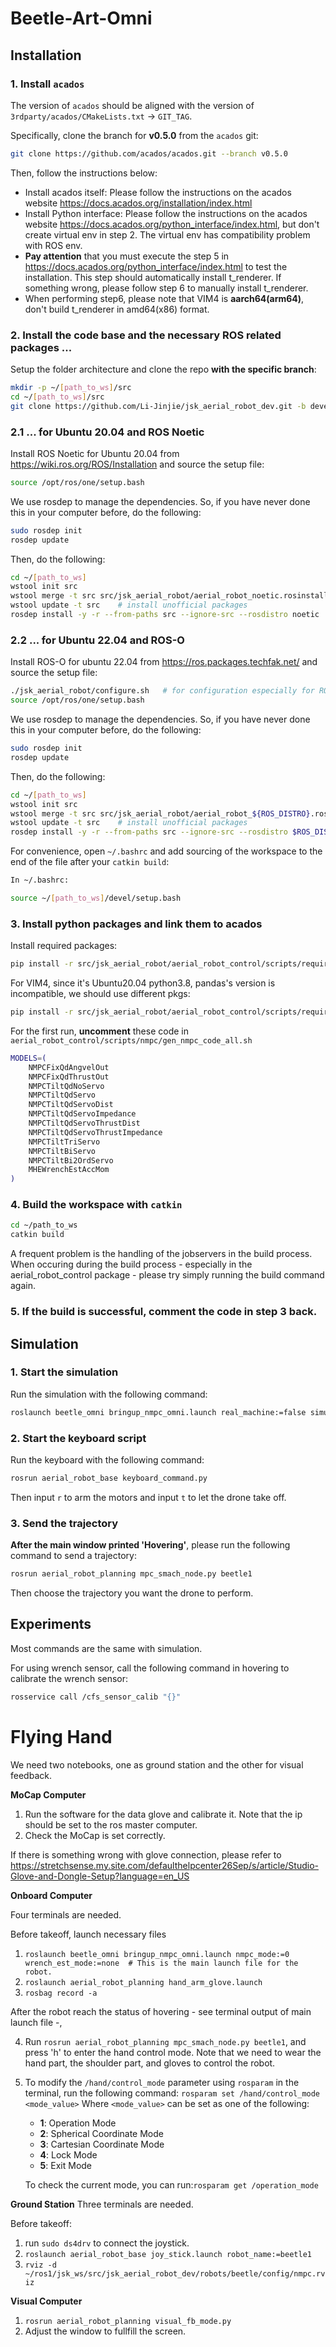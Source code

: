 # Beetle-Art-Omni

## Installation

### 1. Install `acados`

The version of `acados` should be aligned with the version of `3rdparty/acados/CMakeLists.txt` -> `GIT_TAG`.

Specifically, clone the branch for **v0.5.0** from the `acados` git:
```bash
git clone https://github.com/acados/acados.git --branch v0.5.0
```
Then, follow the instructions below:
- Install acados itself: Please follow the instructions on the acados website https://docs.acados.org/installation/index.html
- Install Python interface: Please follow the instructions on the acados website https://docs.acados.org/python_interface/index.html, but don't create virtual env in step 2. The virtual env has compatibility problem with ROS env.
- **Pay attention** that you must execute the step 5 in https://docs.acados.org/python_interface/index.html to test the installation. This step should automatically install t_renderer. If something wrong, please follow step 6 to manually install t_renderer.
- When performing step6, please note that VIM4 is **aarch64(arm64)**, don't build t_renderer in amd64(x86) format.

### 2. Install the code base and the necessary ROS related packages ...

Setup the folder architecture and clone the repo **with the specific branch**:

```bash
mkdir -p ~/[path_to_ws]/src
cd ~/[path_to_ws]/src
git clone https://github.com/Li-Jinjie/jsk_aerial_robot_dev.git -b develop/MPC_tilt_mt    # pay attention to the branch flag
```

### 2.1 ... for Ubuntu 20.04 and ROS Noetic
Install ROS Noetic for Ubuntu 20.04 from https://wiki.ros.org/ROS/Installation and source the setup file:

```bash
source /opt/ros/one/setup.bash
```

We use rosdep to manage the dependencies. So, if you have never done this in your computer before, do the following:

```bash
sudo rosdep init
rosdep update
```

Then, do the following:
```bash
cd ~/[path_to_ws]
wstool init src
wstool merge -t src src/jsk_aerial_robot/aerial_robot_noetic.rosinstall
wstool update -t src    # install unofficial packages
rosdep install -y -r --from-paths src --ignore-src --rosdistro noetic   # install the dependencies/packages stated in package.xml
```

### 2.2 ... for Ubuntu 22.04 and ROS-O
Install ROS-O for ubuntu 22.04 from https://ros.packages.techfak.net/ and source the setup file:

```bash
./jsk_aerial_robot/configure.sh   # for configuration especially for ROS-O in jammy
source /opt/ros/one/setup.bash
```

We use rosdep to manage the dependencies. So, if you have never done this in your computer before, do the following:

```bash
sudo rosdep init
rosdep update
```

Then, do the following:

```bash
cd ~/[path_to_ws]
wstool init src
wstool merge -t src src/jsk_aerial_robot/aerial_robot_${ROS_DISTRO}.rosinstall
wstool update -t src    # install unofficial packages
rosdep install -y -r --from-paths src --ignore-src --rosdistro $ROS_DISTRO      # install the dependencies/packages stated in package.xml
```

For convenience, open `~/.bashrc` and add sourcing of the workspace to the end of the file after your `catkin build`:

```bash
In ~/.bashrc:

source ~/[path_to_ws]/devel/setup.bash
```

### 3. Install python packages and link them to acados
Install required packages:
```bash
pip install -r src/jsk_aerial_robot/aerial_robot_control/scripts/requirements.txt
```
For VIM4, since  it's Ubuntu20.04 python3.8, pandas's version is incompatible, we should use different pkgs:
```bash
pip install -r src/jsk_aerial_robot/aerial_robot_control/scripts/requirementsVIM4.txt
```

For the first run, **uncomment** these code in `aerial_robot_control/scripts/nmpc/gen_nmpc_code_all.sh`
```bash
MODELS=(
    NMPCFixQdAngvelOut
    NMPCFixQdThrustOut
    NMPCTiltQdNoServo
    NMPCTiltQdServo
    NMPCTiltQdServoDist
    NMPCTiltQdServoImpedance
    NMPCTiltQdServoThrustDist
    NMPCTiltQdServoThrustImpedance
    NMPCTiltTriServo
    NMPCTiltBiServo
    NMPCTiltBi2OrdServo
    MHEWrenchEstAccMom
)
```

### 4. Build the workspace with `catkin`

```bash
cd ~/path_to_ws
catkin build
```

A frequent problem is the handling of the jobservers in the build process. When occuring during the build process - especially in the aerial_robot_control package - please try simply running the build command again.

### 5. If the build is successful, comment the code in step 3 back.

## Simulation

### 1. Start the simulation
Run the simulation with the following command:
```bash
roslaunch beetle_omni bringup_nmpc_omni.launch real_machine:=false simulation:=True headless:=False nmpc_mode:=0
```
### 2. Start the keyboard script
Run the keyboard with the following command:
```bash
rosrun aerial_robot_base keyboard_command.py
```
Then input `r` to arm the motors and input `t` to let the drone take off.

### 3. Send the trajectory
**After the main window printed 'Hovering'**, please run the following command to send a trajectory:
```bash
rosrun aerial_robot_planning mpc_smach_node.py beetle1
```
Then choose the trajectory you want the drone to perform.

## Experiments

Most commands are the same with simulation.

For using wrench sensor, call the following command in hovering to calibrate the wrench sensor:
```bash
rosservice call /cfs_sensor_calib "{}"
```

# Flying Hand

We need two notebooks, one as ground station and the other for visual feedback.

**MoCap Computer**

1. Run the software for the data glove and calibrate it. Note that the ip should be set to the ros master computer.
2. Check the MoCap is set correctly.

If there is something wrong with glove connection, please refer
to https://stretchsense.my.site.com/defaulthelpcenter26Sep/s/article/Studio-Glove-and-Dongle-Setup?language=en_US

**Onboard Computer**

Four terminals are needed.

Before takeoff, launch necessary files

1. `roslaunch beetle_omni bringup_nmpc_omni.launch nmpc_mode:=0 wrench_est_mode:=none  # This is the main launch file for the robot.`
2. `roslaunch aerial_robot_planning hand_arm_glove.launch`
3. `rosbag record -a`

After the robot reach the status of hovering - see terminal output of main launch file -,

4. Run `rosrun aerial_robot_planning mpc_smach_node.py beetle1`, and press 'h' to enter the hand control mode. Note that
   we need to wear the hand part, the shoulder part, and gloves to control the robot.
5. To modify the `/hand/control_mode` parameter using `rosparam` in the terminal, run the following command:
    `rosparam set /hand/control_mode <mode_value>`
    Where `<mode_value>` can be set as one of the following:
    - **1**: Operation Mode
    - **2**: Spherical Coordinate Mode
    - **3**: Cartesian Coordinate Mode
    - **4**: Lock Mode
    - **5**: Exit Mode

    To check the current mode, you can run:`rosparam get /operation_mode`
    
**Ground Station**
Three terminals are needed.

Before takeoff:

1. run `sudo ds4drv` to connect the joystick.
2. `roslaunch aerial_robot_base joy_stick.launch robot_name:=beetle1`
3. `rviz -d ~/ros1/jsk_ws/src/jsk_aerial_robot_dev/robots/beetle/config/nmpc.rviz`

**Visual Computer**

1. `rosrun aerial_robot_planning visual_fb_mode.py`
2. Adjust the window to fullfill the screen.